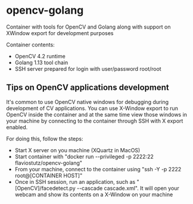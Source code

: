 # opencv-golang
Container with tools for OpenCV and Golang along with support on XWindow export for development purposes

Container contents:
  * OpenCV 4.2 runtime
  * Golang 1.13 tool chain
  * SSH server prepared for login with user/password root/root

## Tips on OpenCV applications development

It's common to use OpenCV native windows for debugging during development of CV applications. You can use X-Window export to run OpenCV inside the container and at the same time view those windows in your machine by connecting to the container through SSH with X export enabled.

For doing this, follow the steps:
  * Start X server on you machine (XQuartz in MacOS)
  * Start container with "docker run --privileged -p 2222:22 flaviostutz/opencv-golang"
  * From your machine, connect to the container using "ssh -Y -p 2222 root@[CONTAINER HOST]"
  * Once in SSH session, run an application, such as "[OpenCV]/facedetect.py --cascade cascade.xml". It will open your webcam and show its contents on a X-Window on your machine

